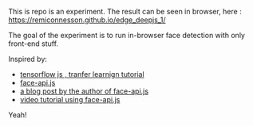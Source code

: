 This is repo is an experiment. The result can be seen in browser, here : https://remiconnesson.github.io/edge_deepjs_1/

The goal of the experiment is to run in-browser face detection with only front-end stuff.

Inspired by:
* [tensorflow js , tranfer learnign tutorial](https://github.com/remiconnesson/tf_js_transfer_tutorial)
* [face-api.js](https://github.com/justadudewhohacks/face-api.js#face-api.js-for-the-browser)
* [a blog post by the author of face-api.js]()
* [video tutorial using face-api.js](https://www.youtube.com/watch?v=CVClHLwv-4I)

Yeah!
